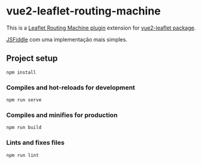 # vue2-leaflet-routing-machine

This is a [Leaflet Routing Machine plugin](https://github.com/perliedman/leaflet-routing-machine) extension for [vue2-leaflet package](https://github.com/KoRiGaN/Vue2Leaflet).

[JSFiddle](https://jsfiddle.net/giordanna/g6807yjb/) com uma implementação mais simples.

## Project setup
```
npm install
```

### Compiles and hot-reloads for development
```
npm run serve
```

### Compiles and minifies for production
```
npm run build
```

### Lints and fixes files
```
npm run lint
```
